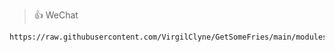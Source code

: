 ﻿> 👍 WeChat

    https://raw.githubusercontent.com/VirgilClyne/GetSomeFries/main/modules/Fries.WeChat.sgmodule